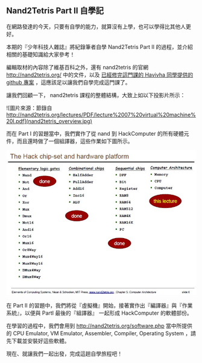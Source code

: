 ## Nand2Tetris Part II 自學記

在網路發達的今天，只要有自學的能力，就算沒有上學，也可以學得比其他人更好。

本期的『少年科技人雜誌』將紀錄筆者自學 Nand2Tetris Part II 的過程，並介紹相關的基礎知識給大家參考！

編輯取材的內容除了維基百科之外，還有 nand2tetris 的官網 <http://nand2tetris.org/> 中的文件，以及 [已經修完這門課的 Havivha 同學提供的 github 專案](https://github.com/havivha/Nand2Tetris) ，這應該足以讓我們自學完成這門課了。

讓我們回顧一下， nand2tetris 課程的整體結構，大致上如以下投影片所示：

![圖片來源：節錄自 http://nand2tetris.org/lectures/PDF/lecture%2007%20virtual%20machine%20I.pdf](nand2tetris_overview.jpg)

而在 Part I 的習題當中，我們實作了從 nand 到 HackComputer 的所有硬體元件，而且還時做了一個組譯器，這些作業如下圖所示。

![圖片來源：節錄自http://nand2tetris.org/lectures/PDF/lecture%2005%20computer%20architecture.pdf](Part1Projects.jpg)

在 Part II 的習題中，我們將從『虛擬機』開始，接著實作出『編譯器』與『作業系統』，以便與 PartI 最後的『組譯器』 一起形成 HackComputer 的軟體部份。

在學習的過程中，我們會用到 <http://nand2tetris.org/software.php> 當中所提供的 CPU Emulator, VM Emulator, Assembler, Compiler, Operating System ，請先下載並安裝好這些軟體。

現在、就讓我們一起出發，完成這趟自學旅程吧！


